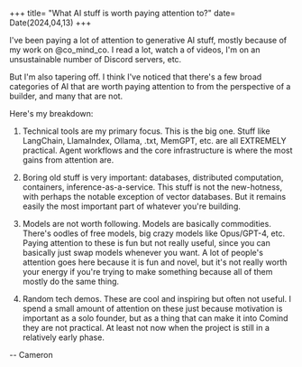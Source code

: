 +++
title= "What AI stuff is worth paying attention to?"
date= Date(2024,04,13)
+++


I've been paying a lot of attention to generative AI stuff, mostly because of my work on @co_mind_co. I read a lot, watch a of videos, I'm on an unsustainable number of Discord servers, etc. 

But I'm also tapering off. I think I've noticed that there's a few broad categories of AI that are worth paying attention to from the perspective of a builder, and many that are not. 

Here's my breakdown:

1. Technical tools are my primary focus. This is the big one. Stuff like LangChain, LlamaIndex, Ollama, .txt, MemGPT, etc. are all EXTREMELY practical. Agent workflows and the core infrastructure is where the most gains from attention are.

2. Boring old stuff is very important: databases, distributed computation, containers, inference-as-a-service. This stuff is not the new-hotness, with perhaps the notable exception of vector databases. But it remains easily the most important part of whatever you're building.

3. Models are not worth following. Models are basically commodities. There's oodles of free models, big crazy models like Opus/GPT-4, etc. Paying attention to these is fun but not really useful, since you can basically just swap models whenever you want. A lot of people's attention goes here because it is fun and novel, but it's not really worth your energy if you're trying to make something because all of them mostly do the same thing.

4. Random tech demos. These are cool and inspiring but often not useful. I spend a small amount of attention on these just because motivation is important as a solo founder, but as a thing that can make it into Comind they are not practical. At least not now when the project is still in a relatively early phase.

-- Cameron